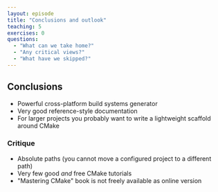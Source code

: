 ```yaml
---
layout: episode
title: "Conclusions and outlook"
teaching: 5
exercises: 0
questions:
  - "What can we take home?"
  - "Any critical views?"
  - "What have we skipped?"
---
```


## Conclusions

- Powerful cross-platform build systems generator
- Very good reference-style documentation
- For larger projects you probably want to write a lightweight scaffold around CMake

### Critique

- Absolute paths (you cannot move a configured project to a different path)
- Very few good *and* free CMake tutorials
- "Mastering CMake" book is not freely available as online version
